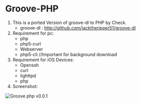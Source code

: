 # Groove-PHP

1. This is a ported Version of groove-dl to PHP by Check.
   * groove-dl : http://github.com/jacktheripper51/groove-dl
2. Requirement for pc:
   * php 
   * php5-curl
   * Webserver
   * php5-cli //Important for background download
3. Requirement for iOS Devices:
   * Openssh
   * curl
   * lighttpd
   * php
4. Screenshot:

![Groove php v0.0.1](https://raw.github.com/check/groove-php/master/screenshot/screenshot.PNG)
